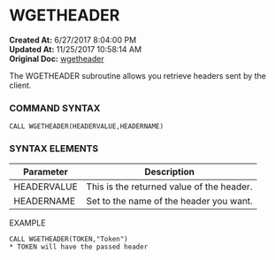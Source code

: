 # WGETHEADER 

**Created At:** 6/27/2017 8:04:00 PM  
**Updated At:** 11/25/2017 10:58:14 AM  
**Original Doc:** [wgetheader](https://docs.zumasys.com/36566-mv-connect-api/wgetheader)  


The WGETHEADER subroutine allows you retrieve headers sent by the client.

### **COMMAND SYNTAX**

```
CALL WGETHEADER(HEADERVALUE,HEADERNAME)
```

### **SYNTAX ELEMENTS**


| Parameter | Description |
| --- | --- |
| HEADERVALUE | This is the returned value of the header. |
| HEADERNAME | Set to the name of the header you want. |


EXAMPLE

```
CALL WGETHEADER(TOKEN,"Token")
* TOKEN will have the passed header
```
